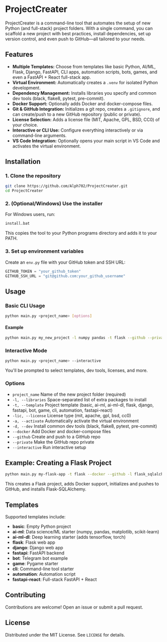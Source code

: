 # ProjectCreater

ProjectCreater is a command-line tool that automates the setup of new Python (and full-stack) project folders. With a single command, you can scaffold a new project with best practices, install dependencies, set up version control, and even push to GitHub—all tailored to your needs.

## Features

- **Multiple Templates:** Choose from templates like basic Python, AI/ML, Flask, Django, FastAPI, CLI apps, automation scripts, bots, games, and even a FastAPI + React full-stack app.
- **Virtual Environment:** Automatically creates a `.venv` for isolated Python development.
- **Dependency Management:** Installs libraries you specify and common dev tools (black, flake8, pytest, pre-commit).
- **Docker Support:** Optionally adds Docker and docker-compose files.
- **Git & GitHub Integration:** Initializes a git repo, creates a `.gitignore`, and can create/push to a new GitHub repository (public or private).
- **License Selection:** Adds a license file (MIT, Apache, GPL, BSD, CC0) of your choice.
- **Interactive or CLI Use:** Configure everything interactively or via command-line arguments.
- **VS Code Integration:** Optionally opens your main script in VS Code and activates the virtual environment.

## Installation

### 1. Clone the repository

```bash
git clone https://github.com/Alph702/ProjectCreater.git
cd ProjectCreater
```

### 2. (Optional/Windows) Use the installer

For Windows users, run:

```bash
install.bat
```

This copies the tool to your Python programs directory and adds it to your PATH.

### 3. Set up environment variables

Create an `env.py` file with your GitHub token and SSH URL:

```python
GITHUB_TOKEN = "your_github_token"
GITHUB_SSH_URL = "git@github.com:your_github_username"
```

## Usage

### Basic CLI Usage

```bash
python main.py <project_name> [options]
```

#### Example

```bash
python main.py my_new_project -l numpy pandas -t flask --github --private --docker -a -d -lic mit
```

### Interactive Mode

```bash
python main.py <project_name> --interactive
```

You'll be prompted to select templates, dev tools, licenses, and more.

### Options

- `project_name`                Name of the new project folder (required)
- `-l, --libraries`             Space-separated list of extra packages to install
- `-t, --template`              Project template (basic, ai-ml, ai-ml-dl, flask, django, fastapi, bot, game, cli, automation, fastapi-react)
- `-lic, --license`             License type (mit, apache, gpl, bsd, cc0)
- `-a, --activate`              Automatically activate the virtual environment
- `-d, --dev`                   Install common dev tools (black, flake8, pytest, pre-commit)
- `--docker`                    Add Docker and docker-compose files
- `--github`                    Create and push to a GitHub repo
- `--private`                   Make the GitHub repo private
- `--interactive`               Run interactive setup

## Example: Creating a Flask Project

```bash
python main.py my-flask-app -t flask --docker --github -l flask_sqlalchemy
```

This creates a Flask project, adds Docker support, initializes and pushes to GitHub, and installs Flask-SQLAlchemy.

## Templates

Supported templates include:

- **basic**: Empty Python project
- **ai-ml**: Data science/ML starter (numpy, pandas, matplotlib, scikit-learn)
- **ai-ml-dl**: Deep learning starter (adds tensorflow, torch)
- **flask**: Flask web app
- **django**: Django web app
- **fastapi**: FastAPI backend
- **bot**: Telegram bot example
- **game**: Pygame starter
- **cli**: Command-line tool starter
- **automation**: Automation script
- **fastapi-react**: Full-stack FastAPI + React

## Contributing

Contributions are welcome! Open an issue or submit a pull request.

## License

Distributed under the MIT License. See `LICENSE` for details.
